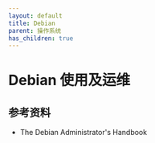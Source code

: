 ```yaml
---
layout: default
title: Debian
parent: 操作系统
has_children: true
---
```


# Debian 使用及运维

## 参考资料

- The Debian Administrator's Handbook

